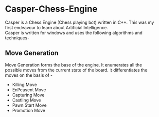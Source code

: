 # Casper-Chess-Engine

Casper is a Chess Engine (Chess playing bot) written in C++. This was my first endeavour to learn about Artificial Intelligence.  
Casper is written for windows and uses the following algorithms and techniques-

## Move Generation

Move Generation forms the base of the engine. It enumerates all the possible moves from the current state of the board. It differentiates the moves on the basis of -
 - Killing Move
 - EnPeasent Move
 - Capturing Move
 - Castling Move
 - Pawn Start Move
 - Promotion Move
 
